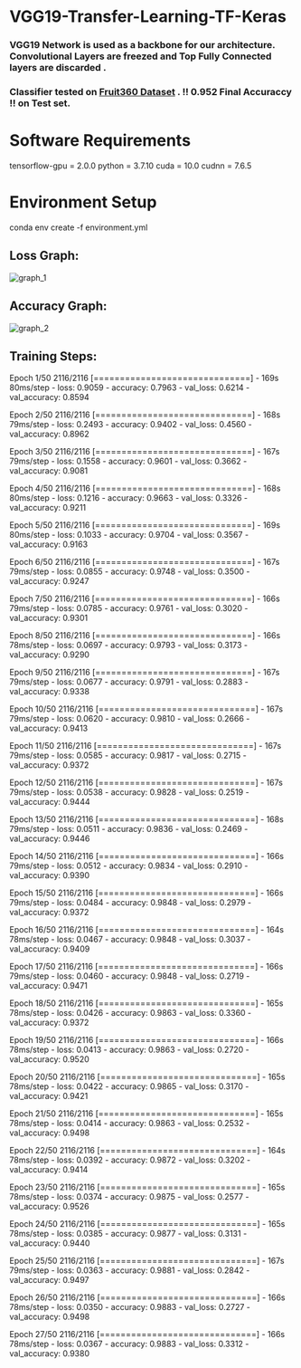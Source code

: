 # VGG19-Transfer-Learning-TF-Keras

### VGG19 Network is used as a backbone for our architecture. Convolutional Layers are freezed and Top Fully Connected layers are discarded . 
### Classifier tested on [Fruit360 Dataset](https://www.kaggle.com/moltean/fruits) . !! 0.952 Final Accuraccy !! on Test set. 

# Software Requirements

tensorflow-gpu = 2.0.0
python = 3.7.10
cuda = 10.0
cudnn = 7.6.5

# Environment Setup
conda env create -f environment.yml

## Loss Graph: 

![graph_1](https://github.com/berkantbayraktar/VGG19-Transfer-Learning-TF-Keras/blob/master/loss_graph.png)

## Accuracy Graph:

![graph_2](https://github.com/berkantbayraktar/VGG19-Transfer-Learning-TF-Keras/blob/master/accuracy_graph.png)

## Training Steps:


Epoch 1/50
2116/2116 [==============================] - 169s 80ms/step - loss: 0.9059 - accuracy: 0.7963 - val_loss: 0.6214 - val_accuracy: 0.8594

Epoch 2/50
2116/2116 [==============================] - 168s 79ms/step - loss: 0.2493 - accuracy: 0.9402 - val_loss: 0.4560 - val_accuracy: 0.8962

Epoch 3/50
2116/2116 [==============================] - 167s 79ms/step - loss: 0.1558 - accuracy: 0.9601 - val_loss: 0.3662 - val_accuracy: 0.9081

Epoch 4/50
2116/2116 [==============================] - 168s 80ms/step - loss: 0.1216 - accuracy: 0.9663 - val_loss: 0.3326 - val_accuracy: 0.9211

Epoch 5/50
2116/2116 [==============================] - 169s 80ms/step - loss: 0.1033 - accuracy: 0.9704 - val_loss: 0.3567 - val_accuracy: 0.9163

Epoch 6/50
2116/2116 [==============================] - 167s 79ms/step - loss: 0.0855 - accuracy: 0.9748 - val_loss: 0.3500 - val_accuracy: 0.9247

Epoch 7/50
2116/2116 [==============================] - 166s 79ms/step - loss: 0.0785 - accuracy: 0.9761 - val_loss: 0.3020 - val_accuracy: 0.9301

Epoch 8/50
2116/2116 [==============================] - 166s 78ms/step - loss: 0.0697 - accuracy: 0.9793 - val_loss: 0.3173 - val_accuracy: 0.9290

Epoch 9/50
2116/2116 [==============================] - 167s 79ms/step - loss: 0.0677 - accuracy: 0.9791 - val_loss: 0.2883 - val_accuracy: 0.9338

Epoch 10/50
2116/2116 [==============================] - 167s 79ms/step - loss: 0.0620 - accuracy: 0.9810 - val_loss: 0.2666 - val_accuracy: 0.9413

Epoch 11/50
2116/2116 [==============================] - 167s 79ms/step - loss: 0.0585 - accuracy: 0.9817 - val_loss: 0.2715 - val_accuracy: 0.9372

Epoch 12/50
2116/2116 [==============================] - 167s 79ms/step - loss: 0.0538 - accuracy: 0.9828 - val_loss: 0.2519 - val_accuracy: 0.9444

Epoch 13/50
2116/2116 [==============================] - 168s 79ms/step - loss: 0.0511 - accuracy: 0.9836 - val_loss: 0.2469 - val_accuracy: 0.9446

Epoch 14/50
2116/2116 [==============================] - 166s 79ms/step - loss: 0.0512 - accuracy: 0.9834 - val_loss: 0.2910 - val_accuracy: 0.9390

Epoch 15/50
2116/2116 [==============================] - 166s 79ms/step - loss: 0.0484 - accuracy: 0.9848 - val_loss: 0.2979 - val_accuracy: 0.9372

Epoch 16/50
2116/2116 [==============================] - 164s 78ms/step - loss: 0.0467 - accuracy: 0.9848 - val_loss: 0.3037 - val_accuracy: 0.9409

Epoch 17/50
2116/2116 [==============================] - 166s 79ms/step - loss: 0.0460 - accuracy: 0.9848 - val_loss: 0.2719 - val_accuracy: 0.9471

Epoch 18/50
2116/2116 [==============================] - 165s 78ms/step - loss: 0.0426 - accuracy: 0.9863 - val_loss: 0.3360 - val_accuracy: 0.9372

Epoch 19/50
2116/2116 [==============================] - 166s 78ms/step - loss: 0.0413 - accuracy: 0.9863 - val_loss: 0.2720 - val_accuracy: 0.9520

Epoch 20/50
2116/2116 [==============================] - 165s 78ms/step - loss: 0.0422 - accuracy: 0.9865 - val_loss: 0.3170 - val_accuracy: 0.9421

Epoch 21/50
2116/2116 [==============================] - 165s 78ms/step - loss: 0.0414 - accuracy: 0.9863 - val_loss: 0.2532 - val_accuracy: 0.9498

Epoch 22/50
2116/2116 [==============================] - 164s 78ms/step - loss: 0.0392 - accuracy: 0.9872 - val_loss: 0.3202 - val_accuracy: 0.9414

Epoch 23/50
2116/2116 [==============================] - 165s 78ms/step - loss: 0.0374 - accuracy: 0.9875 - val_loss: 0.2577 - val_accuracy: 0.9526

Epoch 24/50
2116/2116 [==============================] - 165s 78ms/step - loss: 0.0385 - accuracy: 0.9877 - val_loss: 0.3131 - val_accuracy: 0.9440

Epoch 25/50
2116/2116 [==============================] - 167s 79ms/step - loss: 0.0363 - accuracy: 0.9881 - val_loss: 0.2842 - val_accuracy: 0.9497

Epoch 26/50
2116/2116 [==============================] - 166s 78ms/step - loss: 0.0350 - accuracy: 0.9883 - val_loss: 0.2727 - val_accuracy: 0.9498

Epoch 27/50
2116/2116 [==============================] - 166s 78ms/step - loss: 0.0367 - accuracy: 0.9883 - val_loss: 0.3312 - val_accuracy: 0.9380
